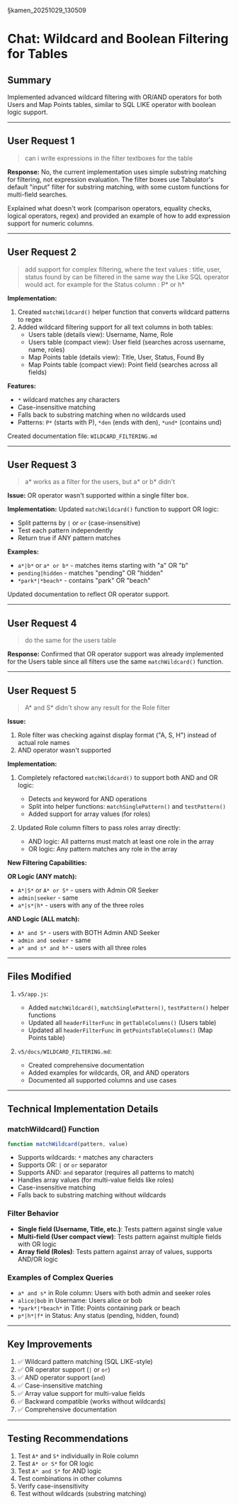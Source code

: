 §kamen_20251029_130509

# Chat: Wildcard and Boolean Filtering for Tables

## Summary
Implemented advanced wildcard filtering with OR/AND operators for both Users and Map Points tables, similar to SQL LIKE operator with boolean logic support.

---

## User Request 1
> can i write expressions in the filter textboxes for the table

**Response:**
No, the current implementation uses simple substring matching for filtering, not expression evaluation. The filter boxes use Tabulator's default "input" filter for substring matching, with some custom functions for multi-field searches.

Explained what doesn't work (comparison operators, equality checks, logical operators, regex) and provided an example of how to add expression support for numeric columns.

---

## User Request 2
> add support for complex filtering, where the text values : title, user, status found by can be filtered in the same way the Like SQL operator would act.
> for example for the Status column : P* or h*

**Implementation:**
1. Created `matchWildcard()` helper function that converts wildcard patterns to regex
2. Added wildcard filtering support for all text columns in both tables:
   - Users table (details view): Username, Name, Role
   - Users table (compact view): User field (searches across username, name, roles)
   - Map Points table (details view): Title, User, Status, Found By
   - Map Points table (compact view): Point field (searches across all fields)

**Features:**
- `*` wildcard matches any characters
- Case-insensitive matching
- Falls back to substring matching when no wildcards used
- Patterns: `P*` (starts with P), `*den` (ends with den), `*und*` (contains und)

Created documentation file: `WILDCARD_FILTERING.md`

---

## User Request 3
> a* works as a filter for the users, but a* or b* didn't

**Issue:** OR operator wasn't supported within a single filter box.

**Implementation:**
Updated `matchWildcard()` function to support OR logic:
- Split patterns by `|` or ` or ` (case-insensitive)
- Test each pattern independently
- Return true if ANY pattern matches

**Examples:**
- `a*|b*` or `a* or b*` - matches items starting with "a" OR "b"
- `pending|hidden` - matches "pending" OR "hidden"
- `*park*|*beach*` - contains "park" OR "beach"

Updated documentation to reflect OR operator support.

---

## User Request 4
> do the same for the users table

**Response:**
Confirmed that OR operator support was already implemented for the Users table since all filters use the same `matchWildcard()` function.

---

## User Request 5
> A* and S* didn't show any result for the Role filter

**Issue:** 
1. Role filter was checking against display format ("A, S, H") instead of actual role names
2. AND operator wasn't supported

**Implementation:**
1. Completely refactored `matchWildcard()` to support both AND and OR logic:
   - Detects `and` keyword for AND operations
   - Split into helper functions: `matchSinglePattern()` and `testPattern()`
   - Added support for array values (for roles)
   
2. Updated Role column filters to pass roles array directly:
   - AND logic: All patterns must match at least one role in the array
   - OR logic: Any pattern matches any role in the array

**New Filtering Capabilities:**

**OR Logic (ANY match):**
- `A*|S*` or `A* or S*` - users with Admin OR Seeker
- `admin|seeker` - same
- `a*|s*|h*` - users with any of the three roles

**AND Logic (ALL match):**
- `A* and S*` - users with BOTH Admin AND Seeker
- `admin and seeker` - same
- `a* and s* and h*` - users with all three roles

---

## Files Modified
1. `v5/app.js`:
   - Added `matchWildcard()`, `matchSinglePattern()`, `testPattern()` helper functions
   - Updated all `headerFilterFunc` in `getTableColumns()` (Users table)
   - Updated all `headerFilterFunc` in `getPointsTableColumns()` (Map Points table)

2. `v5/docs/WILDCARD_FILTERING.md`:
   - Created comprehensive documentation
   - Added examples for wildcards, OR, and AND operators
   - Documented all supported columns and use cases

---

## Technical Implementation Details

### matchWildcard() Function
```javascript
function matchWildcard(pattern, value)
```
- Supports wildcards: `*` matches any characters
- Supports OR: `|` or ` or ` separator
- Supports AND: ` and ` separator (requires all patterns to match)
- Handles array values (for multi-value fields like roles)
- Case-insensitive matching
- Falls back to substring matching without wildcards

### Filter Behavior
- **Single field (Username, Title, etc.)**: Tests pattern against single value
- **Multi-field (User compact view)**: Tests pattern against multiple fields with OR logic
- **Array field (Roles)**: Tests pattern against array of values, supports AND/OR logic

### Examples of Complex Queries
- `a* and s*` in Role column: Users with both admin and seeker roles
- `alice|bob` in Username: Users alice or bob
- `*park*|*beach*` in Title: Points containing park or beach
- `p*|h*|f*` in Status: Any status (pending, hidden, found)

---

## Key Improvements
1. ✅ Wildcard pattern matching (SQL LIKE-style)
2. ✅ OR operator support (`|` or `or`)
3. ✅ AND operator support (`and`)
4. ✅ Case-insensitive matching
5. ✅ Array value support for multi-value fields
6. ✅ Backward compatible (works without wildcards)
7. ✅ Comprehensive documentation

---

## Testing Recommendations
1. Test `A*` and `S*` individually in Role column
2. Test `A* or S*` for OR logic
3. Test `A* and S*` for AND logic
4. Test combinations in other columns
5. Verify case-insensitivity
6. Test without wildcards (substring matching)
